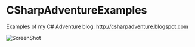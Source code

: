 CSharpAdventureExamples
=======================

Examples of my C# Adventure blog: http://csharpadventure.blogspot.com 

![ScreenShot](https://raw.github.com/xmementoit/CSharpAdventureExamples/master/csharpAdventure.png)

